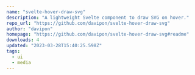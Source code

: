 ```yaml
---
name: "svelte-hover-draw-svg"
description: "A lightweight Svelte component to draw SVG on hover."
repo_url: "https://github.com/davipon/svelte-hover-draw-svg"
author: "davipon"
homepage: "https://github.com/davipon/svelte-hover-draw-svg#readme"
downloads: 4
updated: "2023-03-28T15:40:25.598Z"
tags: 
  - ui
  - media
---
```

